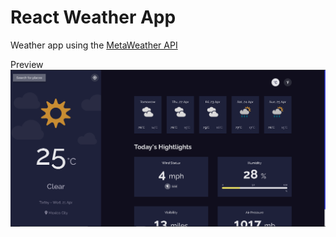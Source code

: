 # React Weather App

Weather app using the [MetaWeather API](https://www.metaweather.com/api)

Preview
![Preview](/preview.png)